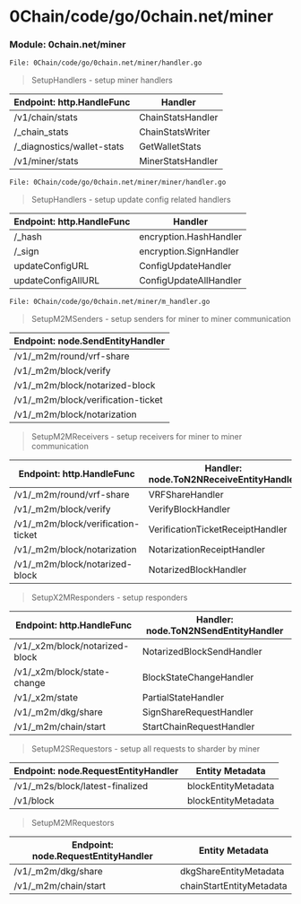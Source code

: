 # 0Chain/code/go/0chain.net/miner

### Module: 0chain.net/miner

```sh
File: 0Chain/code/go/0chain.net/miner/handler.go
```
> SetupHandlers - setup miner handlers

| Endpoint: http.HandleFunc | Handler |
| ------ | ------ |
| /v1/chain/stats | ChainStatsHandler |
| /_chain_stats | ChainStatsWriter |
| /_diagnostics/wallet-stats | GetWalletStats |
| /v1/miner/stats | MinerStatsHandler |


```sh
File: 0Chain/code/go/0chain.net/miner/miner/handler.go
```
> SetupHandlers - setup update config related handlers


| Endpoint: http.HandleFunc | Handler |
| ------ | ------ |
| /_hash | encryption.HashHandler |
| /_sign | encryption.SignHandler |
| updateConfigURL | ConfigUpdateHandler |
| updateConfigAllURL | ConfigUpdateAllHandler |


```sh
File: 0Chain/code/go/0chain.net/miner/m_handler.go
```

> SetupM2MSenders - setup senders for miner to miner communication

| Endpoint: node.SendEntityHandler |
| ------ |
| /v1/_m2m/round/vrf-share |
| /v1/_m2m/block/verify |
| /v1/_m2m/block/notarized-block |
| /v1/_m2m/block/verification-ticket |
| /v1/_m2m/block/notarization |


> SetupM2MReceivers - setup receivers for miner to miner communication

| Endpoint: http.HandleFunc | Handler: node.ToN2NReceiveEntityHandler |
| ------ | ------ |
| /v1/_m2m/round/vrf-share | VRFShareHandler |
| /v1/_m2m/block/verify | VerifyBlockHandler |
| /v1/_m2m/block/verification-ticket | VerificationTicketReceiptHandler |
| /v1/_m2m/block/notarization | NotarizationReceiptHandler |
| /v1/_m2m/block/notarized-block | NotarizedBlockHandler |


> SetupX2MResponders - setup responders

| Endpoint: http.HandleFunc | Handler: node.ToN2NSendEntityHandler |
| ------ | ------ |
| /v1/_x2m/block/notarized-block | NotarizedBlockSendHandler |
| /v1/_x2m/block/state-change | BlockStateChangeHandler |
| /v1/_x2m/state | PartialStateHandler |
| /v1/_m2m/dkg/share | SignShareRequestHandler |
| /v1/_m2m/chain/start | StartChainRequestHandler |

> SetupM2SRequestors - setup all requests to sharder by miner

| Endpoint: node.RequestEntityHandler | Entity Metadata |
| ------ | ------ |
| /v1/_m2s/block/latest-finalized | blockEntityMetadata |
| /v1/block | blockEntityMetadata |


> SetupM2MRequestors

| Endpoint: node.RequestEntityHandler | Entity Metadata |
| ------ | ------ |
| /v1/_m2m/dkg/share | dkgShareEntityMetadata |
| /v1/_m2m/chain/start | chainStartEntityMetadata |

